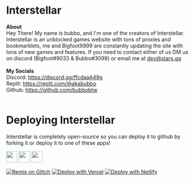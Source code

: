 # Interstellar

**About**<br>
Hey There! My name is bubbo, and I'm one of the creators of Interstellar. Interstellar is an unblocked games website with tons of proxies and bookmarklets, me and Bigfoot9999 are constantly updating the site with tons of new games and features. If you need to contact either of us DM us on discord (Bigfoot#9033 & Bubbo#3099) or email me at dev@stars.gq
<br><br>
**My Socials**<br>
Discord: https://discord.gg/ffcdaaA49g<br>
Replit: https://replit.com/@akabubbo<br>
Github: https://github.com/bubbobtw<br>
<br>

 
# Deploying Interstellar
Interstellar is completely open-source so you can deploy it to github by forking it or deploy it to one of these apps!

<a href="https://heroku.com/deploy?template=https://github.com/bubbobtw/interstellar"><img height="30px" src="https://raw.githubusercontent.com/FogNetwork/Tsunami/main/deploy/heroku2.svg"><img></a>
<a href="https://replit.com/github/bubbobtw/interstellar"><img height="30px" src="https://raw.githubusercontent.com/FogNetwork/Tsunami/main/deploy/replit2.svg"><img></a>
<a href="https://glitch.com/edit/#!/import/github/bubbobtw/interstellar"><img height="30px" src="https://raw.githubusercontent.com/FogNetwork/Tsunami/main/deploy/glitch2.svg"><img></a>

[![Remix on Glitch](https://raw.githubusercontent.com/BinBashBanana/deploy-buttons/master/buttons/remade/glitch.svg)](https://glitch.com/edit/#!/import/github/bubbobtw/interstellar)
[![Deploy with Vercel](https://vercel.com/button)](https://vercel.com/new/clone?repository-url=https%3A%2F%2Fgithub.com%2Fbubbobtw%2Finterstellar) 
[![Deploy with Netlify](https://www.netlify.com/img/deploy/button.svg)](https://app.netlify.com/start/deploy?repository=https://github.com/bubbobtw/interstellar)

